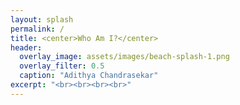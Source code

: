 ```yaml
---
layout: splash
permalink: /
title: <center>Who Am I?</center>
header:
  overlay_image: assets/images/beach-splash-1.png
  overlay_filter: 0.5
  caption: "Adithya Chandrasekar"
excerpt: "<br><br><br><br>"
---
```


